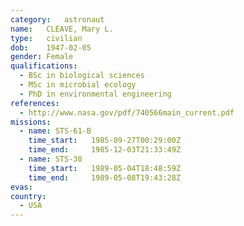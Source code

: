 ```yaml
---
category:	astronaut
name:	CLEAVE, Mary L.
type:	civilian
dob:	1947-02-05
gender:	Female
qualifications:
  - BSc in biological sciences
  - MSc in microbial ecology
  - PhD in environmental engineering
references:
  - http://www.nasa.gov/pdf/740566main_current.pdf
missions:
  - name: STS-61-B
    time_start:   1985-09-27T00:29:00Z
    time_end:     1985-12-03T21:33:49Z
  - name: STS-30
    time_start:   1989-05-04T18:48:59Z
    time_end:     1989-05-08T19:43:28Z
evas:
country:
  - USA
---
```

